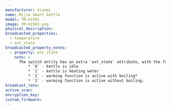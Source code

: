 ```yaml
---
manufacturer: Xiaomi
name: Mijia Smart kettle
model: YM-K1501
image: YM-K1501.png
physical_description:
broadcasted_properties:
  - temperature
  - ext_state
broadcasted_property_notes:
  - property: ext_state
    note: >
      The switch entity has an extra `ext_state` attribute, with the following values:
          * `0` - kettle is idle
          * `1` - kettle is heating water
          * `2` - warming function is active with boiling*
          * `3` - warming function is active without boiling.
broadcast_rate:
active_scan:
encryption_key:
custom_firmware:
---
```

